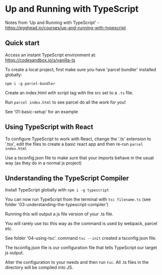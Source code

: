 # Up and Running with TypeScript #
Notes from 'Up and Running with TypeScript' - https://egghead.io/courses/up-and-running-with-typescript

## Quick start ##
Access an instant TypeScript environment at: 
https://codesandbox.io/s/vanilla-ts

To create a local project, first make sure you have 'parcel bundler' installed globally:

`npm i -g parcel-bundler` 

Create an index.html with script tag with the src set to a `.ts` file.

Run `parcel index.html` to see parcel do all the work for you!

See '01-basic-setup' for an example

## Using TypeScript with React ##
To configure TypeScript to work with React, change the '.ts' extension to '.tsx', edit the files to create a basic react app and then re-run `parcel index.html`

Use a tsconfig.json file to make sure that your imports behave in the usual way (as they do in a normal js project)

## Understanding the TypeScript Compiler ##

Install TypeScript globally with `npm i -g typescript`

You can now run TypeScript from the terminal with `tsc filename.ts` (see folder '03-understanding-the-typescript-compiler')

Running this will output a js file version of your .ts file.

You will rarely use tsc this way as the command is used by webpack, parcel etc.

See folder '04-using-tsc'. command `tsc --init` created a tsconfig.json file.

The tsconfig.json file is our configuration file that tells TypeScript our target js output.

Alter the configuration to your needs and then run `tsc`. All .ts files in the directory will be compiled into JS.